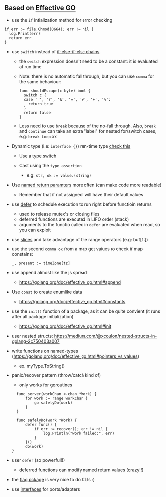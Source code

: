 ## Based on [Effective GO](https://golang.org/doc/effective_go.html)

- use the `if` intialization method for error checking

```
if err := file.Chmod(0664); err != nil {
  log.Print(err)
  return err
}
```

- use `switch` instead of [if-else-if-else chains](https://golang.org/doc/effective_go.html#switch)

  - the `switch` expression doesn't need to be a constant: it is evaluated at run time

  - Note: there is no automatic fall through, but you can use `comma` for the same behaviour:

    ```
    func shouldEscape(c byte) bool {
      switch c {
      case ' ', '?', '&', '=', '#', '+', '%':
        return true
      }
      return false
    }
    ```

  - Less need to use `break` because of the no-fall through. Also, `break` and `continue` can take an extra "label" for nested for/switch cases, e.g: `break Loop`
    xx

- Dynamic type (i.e: `interface {}`) run-time type [check this](https://golang.org/doc/effective_go.html#interface_conversions)

  - Use a [type switch](https://golang.org/doc/effective_go.html#type_switch)

  - Cast using the `type assertion`
    - e.g: `str, ok := value.(string)`

- Use [named return paramters](https://golang.org/doc/effective_go.html#named-results) more often (can make code more readable)

  - Remember that if not assigned, will have their default values

- use [defer](https://golang.org/doc/effective_go.html#defer) to schedule execution to run right before functioin returns

  - used to release mutex's or closing files
  - deferred functions are executed in LIFO order (stack)
  - arguments to the functio called in `defer` are evaluated when read, so you can exploit []()

- use [slices](https://golang.org/doc/effective_go.html#slices) and take advantage of the range operators (e.g: buf[1:])

- use the second `comma ok` from a map get values to check if map constains:

  ```
  _, present := timeZone[tz]
  ```

- use append almost like the js spread

  - https://golang.org/doc/effective_go.html#append

- Use `const` to create enumlike data

  - https://golang.org/doc/effective_go.html#constants

- use the `init()` function of a package, as it can be quite convient (it runs after all package initialization)

  - https://golang.org/doc/effective_go.html#init

- user nested structs: https://medium.com/@xcoulon/nested-structs-in-golang-2c750403a007

- write functions on named-types (https://golang.org/doc/effective_go.html#pointers_vs_values)

  - ex. myType.ToString()

- panic/recover pattern (throw/catch kind of)

  - only works for goroutines

  ```
    func server(workChan <-chan *Work) {
        for work := range workChan {
            go safelyDo(work)
        }
    }

    func safelyDo(work *Work) {
        defer func() {
            if err := recover(); err != nil {
                log.Println("work failed:", err)
            }
        }()
        do(work)
  }
  ```

- user `defer` (so powerful!!)

  - deferred functions can modify named return values (crazy!!)

- the [flag pckage](https://golang.org/pkg/flag/) is very nice to do CLIs :)

- use [interfaces](https://gobyexample.com/interfaces) for ports/adapters
